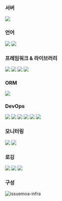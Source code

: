 ### 서버
<img src="https://img.shields.io/badge/Ubuntu Server 22.04 LTS-E95420?style=flat-square&logo=Ubuntu&logoColor=white">

### 언어
<img src="https://img.shields.io/badge/Typescript-3178C6?style=flat-square&logo=typescript&logoColor=white"> <img src="https://img.shields.io/badge/JAVA 17-2F2625?style=flat-square&logo=coffeescript&logoColor=white"> 

### 프레임워크 & 라이브러리
<img src="https://img.shields.io/badge/React-61DAFB?style=flat-square&logo=react&logoColor=white"> <img src="https://img.shields.io/badge/Spring Boot-6DB33F?style=flat-square&logo=SpringBoot&logoColor=white"> <img src="https://img.shields.io/badge/Spring Batch-6DB33F?style=flat-square&logo=Spring&logoColor=white"> <img src="https://img.shields.io/badge/Spring Docs & Swagger-85EA2D?style=flat-square&logo=swagger&logoColor=black">

### ORM
<img src="https://img.shields.io/badge/Spring Data JPA & Querydsl-6DB33F?style=flat-square&logo=spring&logoColor=white"> 

### DevOps
<img src="https://img.shields.io/badge/Docker-2496ED?style=flat-square&logo=Docker&logoColor=white"> <img src="https://img.shields.io/badge/MySQL8-4479A1?style=flat-square&logo=MySQL&logoColor=white"> <img src="https://img.shields.io/badge/Redis-DC382D?style=flat-square&logo=Redis&logoColor=white"> <img src="https://img.shields.io/badge/MongoDB-47A248?style=flat-square&logo=mongodb&logoColor=white"> <img src="https://img.shields.io/badge/Jenkins-D24939?style=flat-square&logo=jenkins&logoColor=white"> <img src="https://img.shields.io/badge/Apache Kafka-231F20?style=flat-square&logo=apachekafka&logoColor=white"> 

### 모니터링
<img src="https://img.shields.io/badge/Prometheus-E6522C?style=flat-square&logo=prometheus&logoColor=white"> <img src="https://img.shields.io/badge/Grafana-F46800?style=flat-square&logo=grafana&logoColor=white">

### 로깅
<img src="https://img.shields.io/badge/Elasticsearch-005571?style=flat-square&logo=elasticsearch&logoColor=white"> <img src="https://img.shields.io/badge/Logstash-005571?style=flat-square&logo=logstash&logoColor=white"> <img src="https://img.shields.io/badge/Kibana-005571?style=flat-square&logo=kibana&logoColor=white">

### 구성
![issuemoa-infra](https://github.com/venh312/issuemoa-document/assets/13326651/34c9ee39-d89b-42ee-9a88-9dbce9b3babe)
